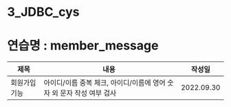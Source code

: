# 3_JDBC_cys
# 연습명 : member_message
제목|내용|작성일|
---|---|---|
회원가입기능| 아이디/이름 중복 체크, 아이디/이름에 영어 숫자 외 문자 작성 여부 검사|2022.09.30
